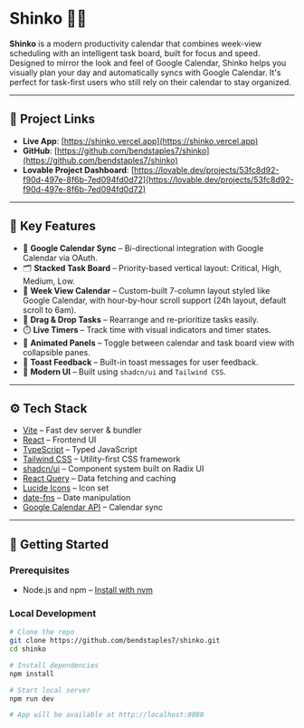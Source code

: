 # Shinko 🧠📅

**Shinko** is a modern productivity calendar that combines week-view scheduling with an intelligent task board, built for focus and speed. Designed to mirror the look and feel of Google Calendar, Shinko helps you visually plan your day and automatically syncs with Google Calendar. It's perfect for task-first users who still rely on their calendar to stay organized.

---

## 🔗 Project Links

- **Live App**: [https://shinko.vercel.app](https://shinko.vercel.app)
- **GitHub**: [https://github.com/bendstaples7/shinko](https://github.com/bendstaples7/shinko)
- **Lovable Project Dashboard**: [https://lovable.dev/projects/53fc8d92-f90d-497e-8f6b-7ed094fd0d72](https://lovable.dev/projects/53fc8d92-f90d-497e-8f6b-7ed094fd0d72)

---

## 🧠 Key Features

- 🧭 **Google Calendar Sync** – Bi-directional integration with Google Calendar via OAuth.
- 🗂️ **Stacked Task Board** – Priority-based vertical layout: Critical, High, Medium, Low.
- 🧱 **Week View Calendar** – Custom-built 7-column layout styled like Google Calendar, with hour-by-hour scroll support (24h layout, default scroll to 6am).
- 🎯 **Drag & Drop Tasks** – Rearrange and re-prioritize tasks easily.
- ⏱️ **Live Timers** – Track time with visual indicators and timer states.
- 📁 **Animated Panels** – Toggle between calendar and task board view with collapsible panes.
- 🔔 **Toast Feedback** – Built-in toast messages for user feedback.
- 🎨 **Modern UI** – Built using `shadcn/ui` and `Tailwind CSS`.

---

## ⚙️ Tech Stack

- [Vite](https://vitejs.dev/) – Fast dev server & bundler  
- [React](https://reactjs.org/) – Frontend UI  
- [TypeScript](https://www.typescriptlang.org/) – Typed JavaScript  
- [Tailwind CSS](https://tailwindcss.com/) – Utility-first CSS framework  
- [shadcn/ui](https://ui.shadcn.com/) – Component system built on Radix UI  
- [React Query](https://tanstack.com/query/latest) – Data fetching and caching  
- [Lucide Icons](https://lucide.dev/) – Icon set  
- [date-fns](https://date-fns.org/) – Date manipulation  
- [Google Calendar API](https://developers.google.com/calendar) – Calendar sync  

---

## 🚀 Getting Started

### Prerequisites

- Node.js and npm – [Install with nvm](https://github.com/nvm-sh/nvm#installing-and-updating)

### Local Development

```bash
# Clone the repo
git clone https://github.com/bendstaples7/shinko.git
cd shinko

# Install dependencies
npm install

# Start local server
npm run dev

# App will be available at http://localhost:8080
